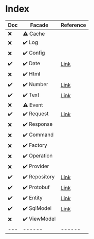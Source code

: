 # Index

| Doc | Facade   | Reference |
| --- | ------      | ------ |
| ❌ | ⚠️ Cache |  |
| ❌ | ✔️ Log |  |
| ❌ | ✔️ Config |  |
| ✔️ | ✔️ Date | [Link](https://github.com/gurisa/arjuna/blob/master/.docs/date.md) |
| ❌ | ✔️ Html |  |
| ✔️ | ✔️ Number | [Link](https://github.com/gurisa/arjuna/blob/master/.docs/number.md) |
| ✔️ | ✔️ Text | [Link](https://github.com/gurisa/arjuna/blob/master/.docs/text.md) |
| ❌ | ⚠️ Event |  |
| ✔️ | ✔️ Request | [Link](https://github.com/gurisa/arjuna/blob/master/.docs/request.md) |
| ❌ | ✔️ Response |  |
| ❌ | ✔️ Command |  |
| ❌ | ✔️ Factory |  |
| ❌ | ✔️ Operation |  |
| ❌ | ✔️ Provider |  |
| ✔️ | ✔️ Repository | [Link](https://github.com/gurisa/arjuna/blob/master/.docs/repository.md) |
| ✔️ | ✔️ Protobuf | [Link](https://github.com/gurisa/arjuna/blob/master/.docs/protobuf.md) |
| ✔️ | ✔️ Entity | [Link](https://github.com/gurisa/arjuna/blob/master/.docs/entity.md) |
| ✔️ | ✔️ SqlModel | [Link](https://github.com/gurisa/arjuna/blob/master/.docs/sql-model.md) |
| ❌ | ✔️ ViewModel |  |
| --- | ------      | ------ |
